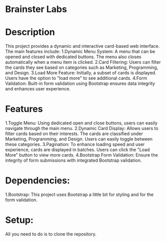 # Brainster Labs
# Description
This project provides a dynamic and interactive card-based web interface. The main features include:
1.Dynamic Menu System: A menu that can be opened and closed with dedicated buttons. The menu also closes automatically when a menu item is clicked.
2.Card Filtering: Users can filter the cards they see based on categories such as Marketing, Programming, and Design.
3.Load More Feature: Initially, a subset of cards is displayed. Users have the option to "load more" to see additional cards.
4.Form Validation: Built-in form validation using Bootstrap ensures data integrity and enhances user experience.
# Features
1.Toggle Menu: Using dedicated open and close buttons, users can easily navigate through the main menu.
2.Dynamic Card Display: Allows users to filter cards based on their interests. The cards are classified under Marketing, Programming, and Design. Users can easily toggle between these categories.
3.Pagination: To enhance loading speed and user experience, cards are displayed in batches. Users can click the "Load More" button to view more cards.
4.Bootstrap Form Validation: Ensure the integrity of form submissions with integrated Bootstrap validation.
# Dependencies:
1.Bootstrap: This project uses Bootstrap a little bit for styling and for the form validation.
# Setup:
All you need to do is to clone the repository.
